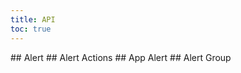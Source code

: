 ```yaml
---
title: API
toc: true
---
```


<DocWebComponentAPI component="cds-alert">
## Alert
<template v-slot:properties>

### Alert Properties

</template>
<template v-slot:cssProperties>

### Alert CSS Properties

</template>
<template v-slot:events>

### Alert Events

</template>
<template v-slot:slots>

### Alert Slots

</template>
</DocWebComponentAPI>

<DocWebComponentAPI component="cds-alert-actions">
## Alert Actions
<template v-slot:cssProperties>

### Alert Actions CSS Properties

</template>
<template v-slot:slots>

### Alert Actions Slots

</template>
</DocWebComponentAPI>

<DocWebComponentAPI component="cds-app-alert">
## App Alert
<template v-slot:properties>

### App Alert Properties

</template>
<template v-slot:cssProperties>

### App Alert CSS Properties

</template>
<template v-slot:slots>

### App Alert Slots

</template>
</DocWebComponentAPI>

<DocWebComponentAPI component="cds-alert-group">
## Alert Group
<template v-slot:properties>

### Alert Group Properties

</template>
<template v-slot:cssProperties>

### Alert Group CSS Properties

</template>
<template v-slot:slots>

### Alert Group Slots

</template>
</DocWebComponentAPI>

